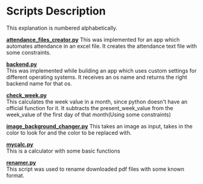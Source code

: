 # Scripts Description
This explanation is numbered alphabetically.

**[attendance_files_creator.py](https://github.com/eaverine/Scripts-On-The-Way/blob/main/attendance_files_creator.py)**
This was implemented for an app which automates attendance in an excel file.
It creates the attendance text file with some constraints.

**[backend.py](https://github.com/eaverine/Scripts-On-The-Way/blob/main/backend.py)**  
This was implemented while building an app which uses custom settings for different operating systems.
It receives an os name and returns the right backend name for that os.

**[check_week.py](https://github.com/eaverine/Scripts-On-The-Way/blob/main/check_week.py)**  
This calculates the week value in a month, since python doesn't have an official function for it.
It subtracts the present_week_value from the week_value of the first day of that month(Using some constraints)

**[image_background_changer.py](https://github.com/eaverine/Scripts-On-The-Way/blob/main/image_background_changer.py)**
This takes an image as input, takes in the color to look for and the color to be replaced with.

**[mycalc.py](https://github.com/eaverine/Scripts-On-The-Way/blob/main/mycalc.py)**  
This is a calculator with some basic functions

**[renamer.py](https://github.com/eaverine/Scripts-On-The-Way/blob/main/renamer.py)**  
This script was used to rename downloaded pdf files with some known format.
